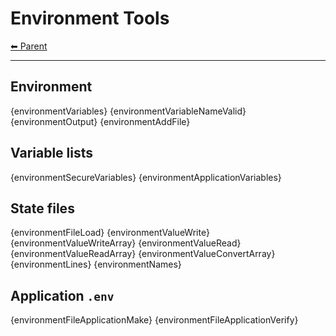 # Environment Tools

<!-- TEMPLATE header 2 -->
[⬅ Parent ](../index.md)
<hr />

## Environment

{environmentVariables}
{environmentVariableNameValid}
{environmentOutput}
{environmentAddFile}

## Variable lists

{environmentSecureVariables}
{environmentApplicationVariables}

## State files

{environmentFileLoad}
{environmentValueWrite}
{environmentValueWriteArray}
{environmentValueRead}
{environmentValueReadArray}
{environmentValueConvertArray}
{environmentLines}
{environmentNames}

## Application `.env`

{environmentFileApplicationMake}
{environmentFileApplicationVerify}
